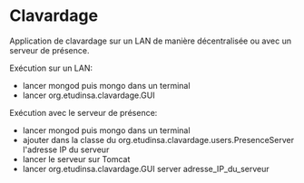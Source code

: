 # Clavardage
Application de clavardage sur un LAN de manière décentralisée ou avec un serveur de présence.

Exécution sur un LAN: 
- lancer mongod puis mongo dans un terminal
- lancer org.etudinsa.clavardage.GUI

Exécution avec le serveur de présence:
- lancer mongod puis mongo dans un terminal
- ajouter dans la classe du org.etudinsa.clavardage.users.PresenceServer l'adresse IP du serveur
- lancer le serveur sur Tomcat
- lancer org.etudinsa.clavardage.GUI server adresse_IP_du_serveur



